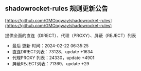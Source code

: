 ## shadowrocket-rules 规则更新公告

[https://github.com/GMOogway/shadowrocket-rules](https://github.com/GMOogway/shadowrocket-rules)

提供全面的直连（DIRECT）、代理（PROXY）、屏蔽（REJECT）列表
- 最后 更新 时间：2024-02-22 06:35:25
- 直连DIRECT列表：73128，update +1634
- 代理PROXY 列表：24330，update +4901
- 屏蔽REJECT列表：71369，update +29